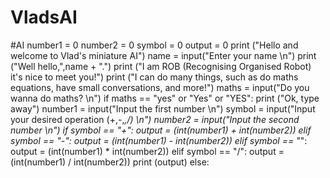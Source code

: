# VladsAI
#AI
number1 = 0
number2 = 0
symbol = 0
output = 0
print ("Hello and welcome to Vlad's miniature AI")
name = input("Enter your name \n")
print ("Well hello,",name + ".")
print ("I am ROB (Recognising Organised Robot) it's nice to meet you!")
print ("I can do many things, such as do maths equations, have small conversations, and more!")
maths = input("Do you wanna do maths? \n")
if maths == "yes" or "Yes" or "YES":
    print ("Ok, type away")
    number1 = input("Input the first number \n")
    symbol = input("Input your desired operation (+,-,*,/) \n")
    number2 = input("Input the second number \n")
    if symbol == "+":
        output = (int(number1) + int(number2))
    elif symbol == "-":
        output = (int(number1) - int(number2))
    elif symbol == "*":
        output = (int(number1) * int(number2))
    elif symbol == "/":
        output = (int(number1) / int(number2))
    print (output)
else:
    
